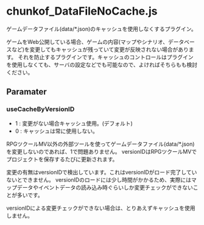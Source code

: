 # chunkof_DataFileNoCache.js

ゲームデータファイル(data/\*.json)のキャッシュを使用しなくするプラグイン。

ゲームをWeb公開している場合、ゲームの内容(マップやシナリオ、データベースなど)を変更してもキャッシュが残っていて変更が反映されない場合があります。
それを防止するプラグインです。キャッシュのコントロールはプラグインを使用しなくても、サーバの設定などでも可能なので、よければそちらもも検討ください。

## Paramater
### useCacheByVersionID
- 1 : 変更がない場合キャッシュ使用。(デフォルト)
- 0 : キャッシュは常に使用しない。

RPGツクールMV以外の外部ツールを使ってゲームデータファイル(data/\*.json)を変更しないのであれば、1で問題ありません。
versionIDはRPGツクールMVでプロジェクトを保存するたびに更新されます。

変更の有無はversionIDで検出しています。これはversionIDがロード完了していないとできません。
versionIDのロードには少し時間がかかるため、実際にはマップデータやイベントデータの読み込み時ぐらいしか変更チェックができないことが多いです。

versionIDによる変更チェックができない場合は、とりあえずキャッシュを使用しません。
